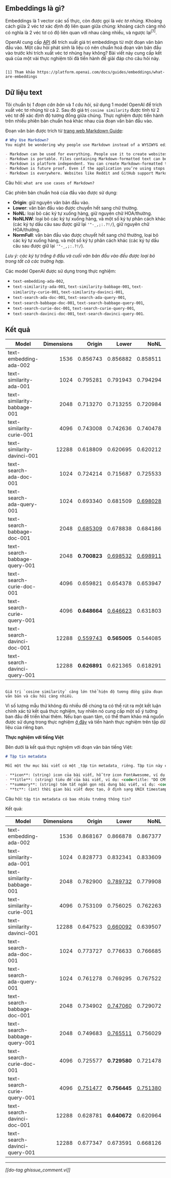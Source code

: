 ## Embeddings là gì?

Embeddings là 1 vector các số thực, còn được gọi là _véc tơ nhúng_. Khoảng cách giữa 2 véc tơ xác định độ liên quan giữa chúng: khoảng cách càng nhỏ có nghĩa là 2 véc tơ có độ liên quan với nhau càng nhiều, và ngược lại<sup>[1]</sup>.

OpenAI cung cấp [API](https://platform.openai.com/docs/api-reference/embeddings) để trích xuất giá trị embeddings từ một đoạn văn bản đầu vào. Một câu hỏi phát sinh là liệu có nên chuẩn hoá đoạn văn bản đầu vào trước khi trích xuất véc tơ nhúng hay không? Bài viết này cung cấp kết quả của một vài thực nghiệm tôi đã tiến hành để giải đáp cho câu hỏi này.

```bs-alert primary

[1] Tham khảo https://platform.openai.com/docs/guides/embeddings/what-are-embeddings
```

## Dữ liệu text

Tôi chuẩn bị _1 đoạn căn bản_ và _1 câu hỏi_, sử dụng 1 model OpenAI để trích xuất véc tơ nhúng từ cả 2. Sau đó giá trị `cosine similarity` được tính từ 2 véc tơ để xác định độ tương đồng giữa chúng. Thực nghiệm được tiến hành trên nhiều phiên bản chuẩn hoá khác nhau của đoạn văn bản đầu vào.

Đoạn văn bản được trích từ [trang web Markdown Guide](https://www.markdownguide.org/getting-started/#why-use-markdown):
```markdown
# Why Use Markdown?
You might be wondering why people use Markdown instead of a WYSIWYG editor. Why write with Markdown when you can press buttons in an interface to format your text? As it turns out, there are several reasons why people use Markdown instead of WYSIWYG editors.

- Markdown can be used for everything. People use it to create websites, documents, notes, books, presentations, email messages, and technical documentation.
- Markdown is portable. Files containing Markdown-formatted text can be opened using virtually any application. If you decide you don’t like the Markdown application you’re currently using, you can import your Markdown files into another Markdown application. That’s in stark contrast to word processing applications like Microsoft Word that lock your content into a proprietary file format.
- Markdown is platform independent. You can create Markdown-formatted text on any device running any operating system.
- Markdown is future proof. Even if the application you’re using stops working at some point in the future, you’ll still be able to read your Markdown-formatted text using a text editing application. This is an important consideration when it comes to books, university theses, and other milestone documents that need to be preserved indefinitely.
- Markdown is everywhere. Websites like Reddit and GitHub support Markdown, and lots of desktop and web-based applications support it.
```

Câu hỏi: `what are use cases of Markdown?`

Các phiên bản chuẩn hoá của đầu vào được sử dụng:
- **Origin**: giữ nguyên văn bản đầu vào.
- **Lower**: văn bản đầu vào được chuyển hết sang chữ thường.
- **NoNL**: loại bỏ các ký tự xuống hàng, giữ nguyên chữ HOA/thường.
- **NoNLNW**: loại bỏ các ký tự xuống hàng, và một số ký tự phân cách khác (các ký tự dấu câu sau được giữ lại <code>'"-_,;:.?!/</code>), giữ nguyên chữ HOA/thường.
- **NormFull**: văn bản đầu vào được chuyết hết sang chữ thường, loại bỏ các ký tự xuống hàng, và một số ký tự phân cách khác (các ký tự dấu câu sau được giữ lại <code>'"-_,;:.?!/</code>).

_Lưu ý: các ký tự trắng ở đầu và cuối văn bản đầu vào đều được loại bỏ trong tất cả các trường hợp._

Các model OpenAI được sử dụng trong thực nghiệm:
- `text-embedding-ada-002`,
- `text-similarity-ada-001`, `text-similarity-babbage-001`, `text-similarity-curie-001`, `text-similarity-davinci-001`,
- `text-search-ada-doc-001`, `text-search-ada-query-001`,
- `text-search-babbage-doc-001`, `text-search-babbage-query-001`,
- `text-search-curie-doc-001`, `text-search-curie-query-001`,
- `text-search-davinci-doc-001`, `text-search-davinci-query-001`.

## Kết quả

|Model|Dimensions|Origin|Lower|NoNL|NoNLNW|NormFull|
|-----|---------:|-----:|----:|---:|-----:|-------:|
|<span class="text-nowrap text-info">        text-embedding-ada-002</span>|<span class="text-info"> 1536</span>|<span class="text-info">0.856743</span>|<span class="text-info">0.856882</span>|<span class="text-info">0.858511</span>|<span class="text-info">**0.863255**</span>|<span class="text-info"><u>0.862929</u></span>|
|<span class="text-nowrap">       text-similarity-ada-001</span>| 1024|0.795281|0.791943|0.794294|**0.799370**|<u>0.796414</u>|
|<span class="text-nowrap">   text-similarity-babbage-001</span>| 2048|0.713270|0.713255|0.720984|<u>0.725879</u>|**0.728990**|
|<span class="text-nowrap">     text-similarity-curie-001</span>| 4096|0.743008|0.742636|0.740478|<u>0.744563</u>|**0.746377**|
|<span class="text-nowrap">   text-similarity-davinci-001</span>|12288|0.618809|0.620695|0.620212|<u>0.622371</u>|**0.627889**|
|<span class="text-nowrap">       text-search-ada-doc-001</span>| 1024|0.724214|0.715687|0.725533|**0.732543**|<u>0.726148</u>|
|<span class="text-nowrap">     text-search-ada-query-001</span>| 1024|0.693340|0.681509|<u>0.698028</u>|**0.703483**|0.690489|
|<span class="text-nowrap">   text-search-babbage-doc-001</span>| 2048|<u>0.685309</u>|0.678838|0.684186|**0.686690**|**0.686815**|
|<span class="text-nowrap"> text-search-babbage-query-001</span>| 2048|**0.700823**|<u>0.698532</u>|<u>0.698911</u>|0.697156|<u>0.698270</u>|
|<span class="text-nowrap">     text-search-curie-doc-001</span>| 4096|0.659821|0.654378|0.653947|<u>0.661894</u>|**0.662608**|
|<span class="text-nowrap">   text-search-curie-query-001</span>| 4096|**0.648664**|<u>0.646623</u>|0.631803|0.628487|0.636617|
|<span class="text-nowrap">   text-search-davinci-doc-001</span>|12288|<u>0.559743</u>|**0.565005**|0.544085|0.546072|0.557400|
|<span class="text-nowrap"> text-search-davinci-query-001</span>|12288|**0.626891**|0.621365|0.618291|0.613500|<u>0.622472</u>|

```bs-alert info

Giá trị `cosine similarity` càng lớn thể hiện độ tương đồng giữa đoạn văn bản và câu hỏi càng nhiều.
```

Vì số lượng mẫu thử không đủ nhiều để chúng ta có thể rút ra một kết luận chính xác từ kết quả thực nghiệm, tuy nhiên nó cung cấp một số ý tưởng ban đầu để triển khai thêm. Nếu bạn quan tâm, có thể tham khảo mã nguồn được sử dụng trong thực nghiệm [ở đây](https://gist.github.com/btnguyen2k/2d418b899a3673cd7b10c68ab39075db) và tiến hành thực nghiệm trên tập dữ liệu của riêng bạn.

**Thực nghiệm với tiếng Việt**

Bên dưới là kết quả thực nghiệm với đoạn văn bản tiếng Việt:
```markdown
# Tập tin metadata

Mỗi một thư mục bài viết có một _tập tin metadata_ riêng. Tập tin này chứa các _trường thông tin_ sau:

- **icon**: (string) icon của bài viết, hỗ trợ icon FontAwesome, ví dụ: <code>icon: fas fa-file</code>.
- **title**: (string) tiêu đề của bài viết, ví dụ: <code>title: "DO CMS là gì"</code>.
- **summary**: (string) tóm tắt ngắn gọn nội dung bài viết, ví dụ: <code>summary: "DO CMS là Hệ thống quản lý nội dung..."</code>.
- **tc**: (int) thời gian bài viết được tạo, ở định sạng UNIX timestamp, ví dụ <code>tc: 1684128579</code>.
```

Câu hỏi: `tập tin metadata có bao nhiêu trường thông tin?`

Kết quả:

|Model|Dimensions|Origin|Lower|NoNL|NoNLNW|NormFull|
|-----|---------:|-----:|----:|---:|-----:|-------:|
|<span class="text-nowrap text-info">        text-embedding-ada-002</span>|<span class="text-info"> 1536</span>|<span class="text-info">0.868167</span>|<span class="text-info">0.866878</span>|<span class="text-info">0.867377</span>|<span class="text-info">**0.887203**</span>|<span class="text-info"><u>0.885630</u></span>|
|<span class="text-nowrap">       text-similarity-ada-001</span>| 1024|0.828773|0.832341|0.833609|<u>0.848432</u>|**0.853005**|
|<span class="text-nowrap">   text-similarity-babbage-001</span>| 2048|0.782900|<u>0.789732</u>|0.779908|0.787809|**0.795255**|
|<span class="text-nowrap">     text-similarity-curie-001</span>| 4096|0.753109|0.756025|0.762263|<u>0.778867</u>|**0.779026**|
|<span class="text-nowrap">   text-similarity-davinci-001</span>|12288|0.647523|<u>0.660092</u>|0.639507|0.645955|**0.661849**|
|<span class="text-nowrap">       text-search-ada-doc-001</span>| 1024|0.773727|0.776633|0.766685|<u>0.790963</u>|**0.793348**|
|<span class="text-nowrap">     text-search-ada-query-001</span>| 1024|0.761278|0.769295|0.767522|<u>0.786152</u>|**0.791242**|
|<span class="text-nowrap">   text-search-babbage-doc-001</span>| 2048|0.734902|<u>0.747060</u>|0.729072|0.737354|**0.750097**|
|<span class="text-nowrap"> text-search-babbage-query-001</span>| 2048|0.749683|<u>0.765511</u>|0.756029|0.758389|**0.770678**|
|<span class="text-nowrap">     text-search-curie-doc-001</span>| 4096|0.725577|**0.729580**|0.721478|0.727762|<u>0.728584</u>|
|<span class="text-nowrap">   text-search-curie-query-001</span>| 4096|<u>0.751477</u>|**0.756445**|<u>0.751380</u>|0.729285|0.736985|
|<span class="text-nowrap">   text-search-davinci-doc-001</span>|12288|0.628781|**0.640672**|0.620964|0.623006|<u>0.635047</u>|
|<span class="text-nowrap"> text-search-davinci-query-001</span>|12288|0.677347|0.673591|0.668126|<u>0.680186</u>|**0.692823**|

<hr/>

_[[do-tag ghissue_comment.vi]]_
